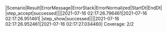|Scenario|Result|ErrorMessage|ErrorStack|ErrorNormalized|StartDt|EndDt|
|step_accept|successed||||2021-07-16 02:17:26.796461|2021-07-16 02:17:26.951461|
|step_show|successed||||2021-07-16 02:17:26.952461|2021-07-16 02:17:27.034460|
Coverage: 2/2
